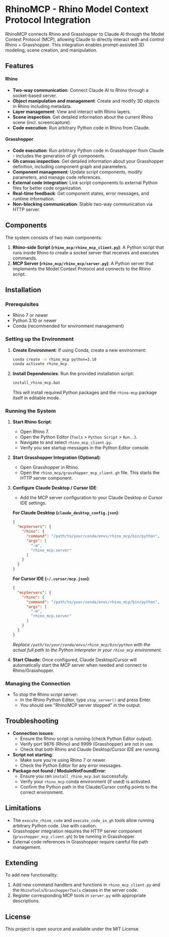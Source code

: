 # RhinoMCP - Rhino Model Context Protocol Integration

RhinoMCP connects Rhino and Grasshopper to Claude AI through the Model Context Protocol (MCP), allowing Claude to directly interact with and control Rhino + Grasshopper. This integration enables prompt-assisted 3D modeling, scene creation, and manipulation.

## Features

#### Rhino
- **Two-way communication**: Connect Claude AI to Rhino through a socket-based server.
- **Object manipulation and management**: Create and modify 3D objects in Rhino including metadata.
- **Layer management**: View and interact with Rhino layers.
- **Scene inspection**: Get detailed information about the current Rhino scene (incl. screencapture).
- **Code execution**: Run arbitrary Python code in Rhino from Claude.

#### Grasshopper
- **Code execution**: Run arbitrary Python code in Grasshopper from Claude - includes the generation of gh components.
- **Gh canvas inspection**: Get detailed information about your Grasshopper definition, including component graph and parameters.
- **Component management**: Update script components, modify parameters, and manage code references.
- **External code integration**: Link script components to external Python files for better code organization.
- **Real-time feedback**: Get component states, error messages, and runtime information.
- **Non-blocking communication**: Stable two-way communication via HTTP server.

## Components

The system consists of two main components:

1.  **Rhino-side Script (`rhino_mcp/rhino_mcp_client.py`)**: A Python script that runs inside Rhino to create a socket server that receives and executes commands.
2.  **MCP Server (`rhino_mcp/rhino_mcp/server.py`)**: A Python server that implements the Model Context Protocol and connects to the Rhino script.

## Installation

### Prerequisites

- Rhino 7 or newer
- Python 3.10 or newer
- Conda (recommended for environment management)

### Setting up the Environment

1.  **Create Environment**: If using Conda, create a new environment:
    ```bash
    conda create -n rhino_mcp python=3.10
    conda activate rhino_mcp
    ```
2.  **Install Dependencies**: Run the provided installation script:
    ```bash
    install_rhino_mcp.bat
    ```
    This will install required Python packages and the `rhino-mcp` package itself in editable mode.

### Running the System

1.  **Start Rhino Script**:
    - Open Rhino 7.
    - Open the Python Editor (`Tools` > `Python Script` > `Run..`).
    - Navigate to and select `rhino_mcp_client.py`.
    - Verify you see startup messages in the Python Editor console.

2.  **Start Grasshopper Integration (Optional)**:
    - Open Grasshopper in Rhino.
    - Open the `rhino_mcp/grasshopper_mcp_client.gh` file. This starts the HTTP server component.

3.  **Configure Claude Desktop / Cursor IDE**:
    - Add the MCP server configuration to your Claude Desktop or Cursor IDE settings.

    **For Claude Desktop (`claude_desktop_config.json`)**:
    ```json
    {
      "mcpServers": {
        "rhino": {
          "command": "/path/to/your/conda/envs/rhino_mcp/bin/python",
          "args": [
            "-m",
            "rhino_mcp.server"
          ]
        }
      }
    }
    ```

    **For Cursor IDE (`~/.cursor/mcp.json`)**:
    ```json
    {
      "mcpServers": {
        "rhino": {
          "command": "/path/to/your/conda/envs/rhino_mcp/bin/python",
          "args": [
            "-m",
            "rhino_mcp.server"
          ]
        }
      }
    }
    ```
    *Replace `/path/to/your/conda/envs/rhino_mcp/bin/python` with the actual full path to the Python interpreter in your `rhino_mcp` environment.*

4.  **Start Claude**: Once configured, Claude Desktop/Cursor will automatically start the MCP server when needed and connect to Rhino/Grasshopper.

### Managing the Connection

- To stop the Rhino script server:
  - In the Rhino Python Editor, type `stop_server()` and press Enter.
  - You should see "RhinoMCP server stopped" in the output.

## Troubleshooting

-   **Connection issues**:
    -   Ensure the Rhino script is running (check Python Editor output).
    -   Verify port 9876 (Rhino) and 9999 (Grasshopper) are not in use.
    -   Check that both Rhino and Claude Desktop/Cursor IDE are running.
-   **Script not starting**:
    -   Make sure you're using Rhino 7 or newer.
    -   Check the Python Editor for any error messages.
-   **Package not found / ModuleNotFoundError**:
    -   Ensure you ran `install_rhino_mcp.bat` successfully.
    -   Verify your `rhino_mcp` conda environment (if used) is activated.
    -   Confirm the Python path in the Claude/Cursor config points to the correct environment.

## Limitations

-   The `execute_rhino_code` and `execute_code_in_gh` tools allow running arbitrary Python code. Use with caution.
-   Grasshopper integration requires the HTTP server component (`grasshopper_mcp_client.gh`) to be running in Grasshopper.
-   External code references in Grasshopper require careful file path management.

## Extending

To add new functionality:

1.  Add new command handlers and functions in `rhino_mcp_client.py` and the `RhinoTools`/`GrasshopperTools` classes in the server code.
2.  Register corresponding MCP tools in `server.py` with appropriate descriptions.

## License

This project is open source and available under the MIT License. 